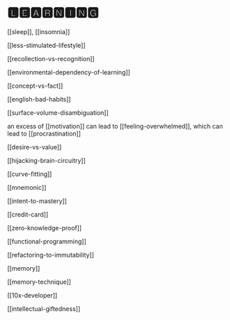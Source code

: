 # 🅻🅴🅰🆁🅽🅸🅽🅶

[[sleep]], [[insomnia]]

[[less-stimulated-lifestyle]]

[[recollection-vs-recognition]]

[[environmental-dependency-of-learning]]

[[concept-vs-fact]]

[[english-bad-habits]]

[[surface-volume-disambiguation]]

an excess of [[motivation]] can lead to [[feeling-overwhelmed]], which can lead to [[procrastination]]

[[desire-vs-value]]

[[hijacking-brain-circuitry]]

[[curve-fitting]]

[[mnemonic]]

[[intent-to-mastery]]

[[credit-card]]

[[zero-knowledge-proof]]

[[functional-programming]]

[[refactoring-to-immutability]]

[[memory]]

[[memory-technique]]

[[10x-developer]]

[[intellectual-giftedness]]

